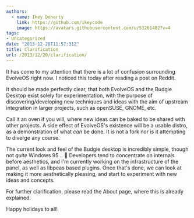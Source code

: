 ```yaml
---
authors:
  - name: Ikey Doherty
    link: https://github.com/ikeycode
    image: https://avatars.githubusercontent.com/u/53261402?v=4
tags:
- Uncategorized
date: "2013-12-20T11:57:31Z"
title: Clarification
url: /2013/12/20/clarification/
---
```


It has come to my attention that there is a lot of confusion surrounding EvolveOS right now. I noticed this today after reading a post on Reddit.

It should be made perfectly clear, that both EvolveOS and the Budgie Desktop exist solely for experimentation, with the purpose of discovering/developing new techniques 
and ideas with the aim of upstream integration in larger projects, such as openSUSE, GNOME, etc.

Call it an oven if you will, where new ideas can be baked to be shared with other projects. A side effect of EvolveOS's existence will be a usable distro, as a demonstration of 
what *can* be done. It is not a fork nor is it attempting to diverge any course.

The current look and feel of the Budgie desktop is incredibly simple, though not *quite* Windows 95 .. 🙂 Developers tend to concentrate on internals before aesthetics, and 
I'm currently working on the infrastructure of the panel, as well as libpeas based plugins. Once that's done, we can look at making it more aesthetically pleasing, and start to 
experiment with new ideas and concepts.

For further clarification, please read the About page, where this is already explained.

Happy holidays to all!